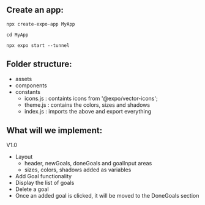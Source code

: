 ## Create an app:

`npx create-expo-app MyApp`

`cd MyApp`

`npx expo start --tunnel`

## Folder structure:

- assets
- components
- constants
  - icons.js : containts icons from '@expo/vector-icons';
  - theme.js : contains the colors, sizes and shadows
  - index.js : imports the above and export everything

## What will we implement:

V1.0

- Layout
  - header, newGoals, doneGoals and goalInput areas
  - sizes, colors, shadows added as variables
- Add Goal functionality
- Display the list of goals
- Delete a goal
- Once an added goal is clicked, it will be moved to the DoneGoals section
